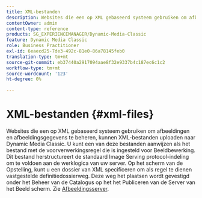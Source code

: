 ```yaml
---
title: XML-bestanden
description: Websites die een op XML gebaseerd systeem gebruiken om afbeeldingen en afbeeldingsgegevens te beheren, kunnen XML-bestanden uploaden naar Dynamic Media Classic. Meer informatie over XML-bestanden.
contentOwner: admin
content-type: reference
products: SG_EXPERIENCEMANAGER/Dynamic-Media-Classic
feature: Dynamic Media Classic
role: Business Practitioner
exl-id: 6eaecd25-7de3-492c-81e0-86a78145feb0
translation-type: tm+mt
source-git-commit: eb37440a2917094aae8f32e9337b4c187ec6c1c2
workflow-type: tm+mt
source-wordcount: '123'
ht-degree: 0%

---
```


# XML-bestanden {#xml-files}

Websites die een op XML gebaseerd systeem gebruiken om afbeeldingen en afbeeldingsgegevens te beheren, kunnen XML-bestanden uploaden naar Dynamic Media Classic. U kunt een van deze bestanden aanwijzen als het bestand met de voorverwerkingsregel die is ingesteld voor Beeldbewerking. Dit bestand herstructureert de standaard Image Serving protocol-indeling om te voldoen aan de werklogica van uw server. Op het scherm van de Opstelling, kunt u een dossier van XML specificeren om als regel te dienen vastgestelde definitiedossierweg. Deze weg het plaatsen wordt gevestigd onder het Beheer van de Catalogus op het het Publiceren van de Server van het Beeld scherm. Zie [Afbeeldingsserver](publish-setup.md#image_server).

